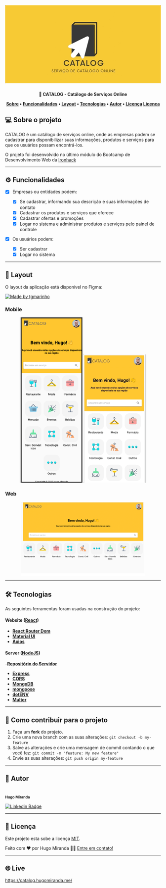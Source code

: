 <h1 align="center">
    <img alt="banner"  src="./src/img/banner.gif" />
</h1>

<h4 align="center"> 
	📒 CATALOG - Catálogo de Serviços Online

<p align="center">
 <a href="#-sobre-o-projeto">Sobre</a> •
 <a href="#-funcionalidades">Funcionalidades</a> •
 <a href="#-layout">Layout</a> • 
 <a href="#-tecnologias">Tecnologias</a> • 
 <a href="#-autor">Autor</a> • 
 <a href="#user-content--licença">Licença</a>
  <a href="#-live">Licença</a>
</p>

## 💻 Sobre o projeto

CATALOG é um catálogo de serviços online, onde as empresas podem se cadastrar para disponibilizar suas informações, produtos e serviços para que os usuários possam encontrá-los.

O projeto foi desenvolvido no último módulo do Bootcamp de Desenvolvimento Web da [Ironhack](https://www.ironhack.com/)

---

## ⚙️ Funcionalidades

- [x] Empresas ou entidades podem:

  - [x] Se cadastrar, informando sua descrição e suas informações de contato
  - [x] Cadastrar os produtos e serviços que oferece
  - [x] Cadastrar ofertas e promoções
  - [x] Logar no sistema e administrar produtos e serviços pelo painel de controle

- [x] Os usuários podem:
  - [x] Ser cadastrar
  - [x] Logar no sistema

---

## 🎨 Layout

O layout da aplicação está disponível no Figma:

<a href="https://www.figma.com/file/1SxgOMojOB2zYT0Mdk28lB/Ecoleta?node-id=136%3A546">
  <img alt="Made by tgmarinho" src="https://img.shields.io/badge/Acessar%20Layout%20-Figma-%2304D361">
</a>

### Mobile

<p align="center">
  <img alt="mobileHomePage"  src="./src/img/mobile1.png" width="200px">

  <img alt="mobileHomePage" src="./src/img/mobilegif.gif" width="200px">
</p>

### Web

<p align="center" style="display: flex; align-items: flex-start; justify-content: center;">
  <img alt="homePage" src="./src/img/home.png" width="400px">

</p>

---

## 🛠 Tecnologias

As seguintes ferramentas foram usadas na construção do projeto:

#### **Website** ([React](https://reactjs.org/))

- **[React Router Dom](https://github.com/ReactTraining/react-router/tree/master/packages/react-router-dom)**
- **[Material UI](https://mui.com/)**
- **[Axios](https://github.com/axios/axios)**

#### [](https://github.com/tgmarinho/Ecoleta#server-nodejs--typescript)**Server** ([NodeJS](https://nodejs.org/en/))

-**[Repositório do Servidor](https://github.com/hugolomba/final-project-backend)**

- **[Express](https://expressjs.com/)**
- **[CORS](https://expressjs.com/en/resources/middleware/cors.html)**
- **[MongoDB](https://www.mongodb.com/)**
- **[mongoose](https://mongoosejs.com/)**
- **[dotENV](https://github.com/motdotla/dotenv)**
- **[Multer](https://github.com/expressjs/multer)**

---

## 💪 Como contribuir para o projeto

1. Faça um **fork** do projeto.
2. Crie uma nova branch com as suas alterações: `git checkout -b my-feature`
3. Salve as alterações e crie uma mensagem de commit contando o que você fez: `git commit -m "feature: My new feature"`
4. Envie as suas alterações: `git push origin my-feature`

---

## 🦸 Autor

 <img style="border-radius: 50%;" src="https://avatars.githubusercontent.com/u/98366477?v=4" width="100px;" alt=""/>
 <br />
 <sub><b>Hugo Miranda</b></sub>
 <br />

[![Linkedin Badge](https://img.shields.io/badge/-Hugo-blue?style=flat-square&logo=Linkedin&logoColor=white&link=https://www.linkedin.com/in/hugolomba/)](https://www.linkedin.com/in/hugolomba/)

---

## 📝 Licença

Este projeto esta sobe a licença [MIT](./LICENSE).

Feito com ❤️ por Hugo Miranda 👋🏽 [Entre em contato!](https://www.linkedin.com/in/hugolomba/)

---

## 🌐 Live

https://catalog.hugomiranda.me/
